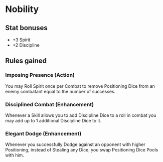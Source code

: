 # Nobility

## Stat bonuses

- +3 Spirit
- +2 Discipline

## Rules gained

### Imposing Presence (Action)

You may Roll Spirit once per Combat to remove Positioning Dice from an enemy combatant equal to the number of successes.

### Disciplined Combat (Enhancement)

Whenever a Skill allows you to add Discipline Dice to a roll in combat you may add up to 1 additional Discipline Dice to it.

### Elegant Dodge (Enhancement)

Whenever you successfully Dodge against an opponent with higher Positioning, instead of Stealing any Dice, you swap Positioning Dice Pools with him.
